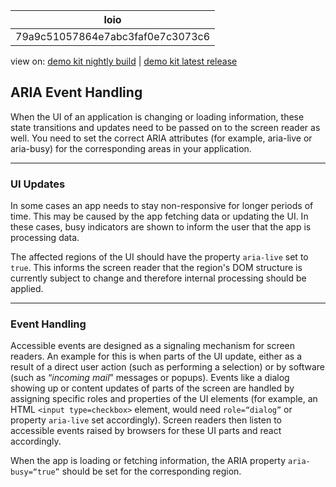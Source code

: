 <!-- loio79a9c51057864e7abc3faf0e7c3073c6 -->

| loio |
| -----|
| 79a9c51057864e7abc3faf0e7c3073c6 |

<div id="loio">

view on: [demo kit nightly build](https://openui5nightly.hana.ondemand.com/#/topic/79a9c51057864e7abc3faf0e7c3073c6) | [demo kit latest release](https://openui5.hana.ondemand.com/#/topic/79a9c51057864e7abc3faf0e7c3073c6)</div>

## ARIA Event Handling

When the UI of an application is changing or loading information, these state transitions and updates need to be passed on to the screen reader as well. You need to set the correct ARIA attributes \(for example, aria-live or aria-busy\) for the corresponding areas in your application.

***

### UI Updates

In some cases an app needs to stay non-responsive for longer periods of time. This may be caused by the app fetching data or updating the UI. In these cases, busy indicators are shown to inform the user that the app is processing data.

The affected regions of the UI should have the property `aria-live` set to `true`. This informs the screen reader that the region's DOM structure is currently subject to change and therefore internal processing should be applied.

***

### Event Handling

Accessible events are designed as a signaling mechanism for screen readers. An example for this is when parts of the UI update, either as a result of a direct user action \(such as performing a selection\) or by software \(such as “*incoming mail*” messages or popups\). Events like a dialog showing up or content updates of parts of the screen are handled by assigning specific roles and properties of the UI elements \(for example, an HTML `<input type=checkbox>` element, would need `role=“dialog”` or property `aria-live` set accordingly\). Screen readers then listen to accessible events raised by browsers for these UI parts and react accordingly.

When the app is loading or fetching information, the ARIA property `aria-busy=“true”` should be set for the corresponding region.

